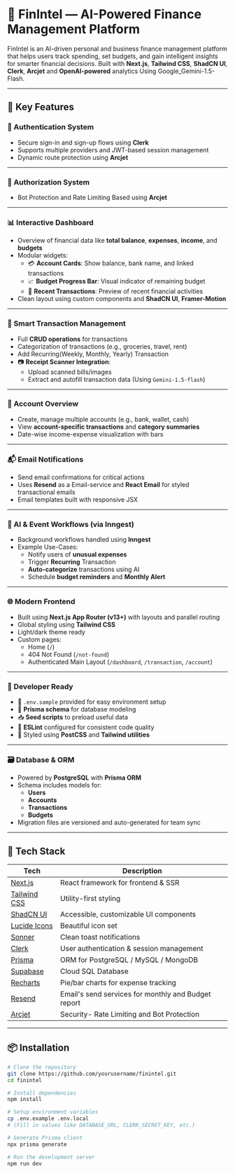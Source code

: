 # 💸 FinIntel — AI-Powered Finance Management Platform

FinIntel is an AI-driven personal and business finance management platform that helps users track spending, set budgets, and gain intelligent insights for smarter financial decisions. Built with **Next.js**, **Tailwind CSS**, **ShadCN UI**, **Clerk**, **Arcjet** and **OpenAI-powered** analytics Using Google_Gemini-1.5-Flash.

---

## 🌟 Key Features 

### 🔐 Authentication System
- Secure sign-in and sign-up flows using **Clerk**
- Supports multiple providers and JWT-based session management
- Dynamic route protection using **Arcjet**

---
### 🔑 Authorization System
- Bot Protection and Rate Limiting Based using **Arcjet**

---

### 📊 Interactive Dashboard
- Overview of financial data like **total balance**, **expenses**, **income**, and **budgets**
- Modular widgets:
  - 💳 **Account Cards**: Show balance, bank name, and linked transactions
  - 📈 **Budget Progress Bar**: Visual indicator of remaining budget
  - 📂 **Recent Transactions**: Preview of recent financial activities
- Clean layout using custom components and **ShadCN UI**, **Framer-Motion**

---

### 🧾 Smart Transaction Management
- Full **CRUD operations** for transactions
- Categorization of transactions (e.g., groceries, travel, rent)
- Add Recurring(Weekly, Monthly, Yearly) Transaction
- 📷 **Receipt Scanner Integration**:
  - Upload scanned bills/images
  - Extract and autofill transaction data (Using `Gemini-1.5-flash`)

---

### 🏦 Account Overview
- Create, manage multiple accounts (e.g., bank, wallet, cash)
- View **account-specific transactions** and **category summaries**
- Date-wise income-expense visualization with bars

---

### 📬 Email Notifications
- Send email confirmations for critical actions
- Uses **Resend** as a Email-service and **React Email** for styled transactional emails
- Email templates built with responsive JSX

---

### 🧠 AI & Event Workflows (via Inngest)
- Background workflows handled using **Inngest**
- Example Use-Cases:
  - Notify users of **unusual expenses**
  - Trigger **Recurring** Transaction 
  - **Auto-categorize** transactions using AI
  - Schedule **budget reminders** and **Monthly Alert**

---

### 🌐 Modern Frontend
- Built using **Next.js App Router (v13+)** with layouts and parallel routing
- Global styling using **Tailwind CSS**
- Light/dark theme ready
- Custom pages:
  - Home (`/`)
  - 404 Not Found (`/not-found`)
  - Authenticated Main Layout (`/dashboard`, `/transaction`, `/account`)

---

### 🧪 Developer Ready
- 🔧 `.env.sample` provided for easy environment setup
- 🧬 **Prisma schema** for database modeling
- 📥 **Seed scripts** to preload useful data
- 🧹 **ESLint** configured for consistent code quality
- 💅 Styled using **PostCSS** and **Tailwind utilities**

---

### 🗃️ Database & ORM
- Powered by **PostgreSQL** with **Prisma ORM**
- Schema includes models for:
  - **Users**
  - **Accounts**
  - **Transactions**
  - **Budgets**
- Migration files are versioned and auto-generated for team sync


---

## 🧰 Tech Stack

| Tech             | Description                         |
|------------------|-------------------------------------|
| [Next.js](https://nextjs.org/) | React framework for frontend & SSR |
| [Tailwind CSS](https://tailwindcss.com/) | Utility-first styling    |
| [ShadCN UI](https://ui.shadcn.dev/) | Accessible, customizable UI components |
| [Lucide Icons](https://lucide.dev/) | Beautiful icon set |
| [Sonner](https://sonner.emilkowal.dev/) | Clean toast notifications |
| [Clerk](https://clerk.dev/) | User authentication & session management |
| [Prisma](https://www.prisma.io/) | ORM for PostgreSQL / MySQL / MongoDB |
| [Supabase](https://supabase.com/) |  Cloud SQL Database |
| [Recharts](https://recharts.org/) | Pie/bar charts for expense tracking |
| [Resend](https://resend.com/emails) | Email's send services for monthly and Budget report |
| [Arcjet](https://arcjet.com/) |  Security- Rate Limiting and Bot Protection |




---

## 📦 Installation

```bash
# Clone the repository
git clone https://github.com/yourusername/finintel.git
cd finintel

# Install dependencies
npm install

# Setup environment variables
cp .env.example .env.local
# (Fill in values like DATABASE_URL, CLERK_SECRET_KEY, etc.)

# Generate Prisma client
npx prisma generate

# Run the development server
npm run dev
